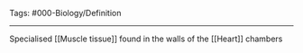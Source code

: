 Tags:  #000-Biology/Definition 

---
Specialised [[Muscle tissue]] found in the walls of the [[Heart]] chambers
